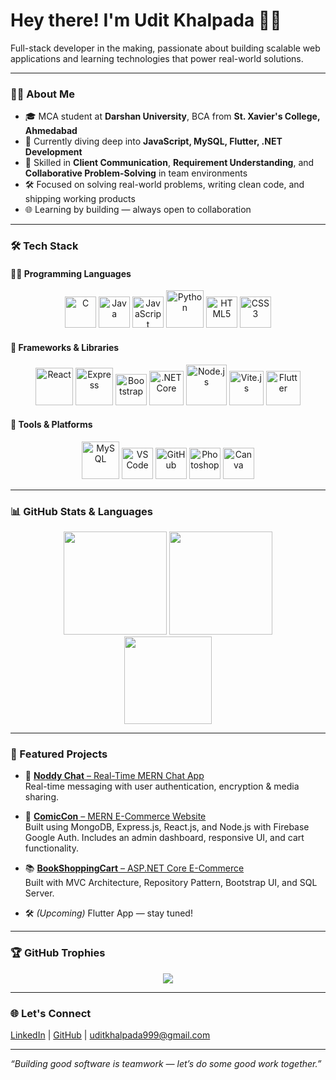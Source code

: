 # Hey there! I'm Udit Khalpada 👨‍💻

Full-stack developer in the making, passionate about building scalable web applications and learning technologies that power real-world solutions.

---

### 👨‍🎓 About Me

- 🎓 MCA student at **Darshan University**, BCA from **St. Xavier's College, Ahmedabad**
- 🔭 Currently diving deep into **JavaScript, MySQL, Flutter, .NET Development**
- 💬 Skilled in **Client Communication**, **Requirement Understanding**, and **Collaborative Problem-Solving** in team environments  
- 🛠️ Focused on solving real-world problems, writing clean code, and shipping working products  
- 🌐 Learning by building — always open to collaboration

---

### 🛠️ Tech Stack

<link rel="stylesheet" type='text/css' href="https://cdn.jsdelivr.net/gh/devicons/devicon@latest/devicon.min.css" />

#### 👨‍💻 Programming Languages
<p align="center">
  <img src="https://cdn.jsdelivr.net/gh/devicons/devicon@latest/icons/c/c-original.svg" alt="C" width="50" />
  <img src="https://cdn.jsdelivr.net/gh/devicons/devicon@latest/icons/java/java-original.svg" alt="Java" width="50" />
  <img src="https://cdn.jsdelivr.net/gh/devicons/devicon@latest/icons/javascript/javascript-original.svg" alt="JavaScript" width="50" />
  <img src="https://cdn.jsdelivr.net/gh/devicons/devicon@latest/icons/python/python-original-wordmark.svg" alt="Python" width="60" />
  <img src="https://cdn.jsdelivr.net/gh/devicons/devicon@latest/icons/html5/html5-original.svg" alt="HTML5" width="50" />
  <img src="https://cdn.jsdelivr.net/gh/devicons/devicon@latest/icons/css3/css3-original.svg" alt="CSS3" width="50" />
</p>

#### 🚀 Frameworks & Libraries
<p align="center">
  <img src="https://cdn.jsdelivr.net/gh/devicons/devicon@latest/icons/react/react-original-wordmark.svg" alt="React" width="60" />
  <img src="https://cdn.jsdelivr.net/gh/devicons/devicon@latest/icons/express/express-original-wordmark.svg" alt="Express" width="60" />
  <img src="https://cdn.jsdelivr.net/gh/devicons/devicon@latest/icons/bootstrap/bootstrap-original.svg" alt="Bootstrap" width="50" />
  <img src="https://cdn.jsdelivr.net/gh/devicons/devicon@latest/icons/dotnetcore/dotnetcore-original.svg" alt=".NET Core" width="55" />
  <img src="https://cdn.jsdelivr.net/gh/devicons/devicon@latest/icons/nodejs/nodejs-original-wordmark.svg" alt="Node.js" width="65" />
  <img src="https://cdn.jsdelivr.net/gh/devicons/devicon@latest/icons/vitejs/vitejs-original.svg" alt="Vite.js" width="55" />
  <img src="https://cdn.jsdelivr.net/gh/devicons/devicon@latest/icons/flutter/flutter-original.svg" alt="Flutter" width="55" />
</p>

#### 🧰 Tools & Platforms
<p align="center">
  <img src="https://cdn.jsdelivr.net/gh/devicons/devicon@latest/icons/mysql/mysql-original-wordmark.svg" alt="MySQL" width="60" />
  <img src="https://cdn.jsdelivr.net/gh/devicons/devicon@latest/icons/vscode/vscode-original.svg" alt="VS Code" width="50" />
  <img src="https://cdn.jsdelivr.net/gh/devicons/devicon@latest/icons/github/github-original.svg" alt="GitHub" width="50" />
  <img src="https://cdn.jsdelivr.net/gh/devicons/devicon@latest/icons/photoshop/photoshop-line.svg" alt="Photoshop" width="50" />
  <img src="https://cdn.jsdelivr.net/gh/devicons/devicon@latest/icons/canva/canva-original.svg" alt="Canva" width="50" />
</p>

---

### 📊 GitHub Stats & Languages

<div align="center">

  <img height="165" src="https://github-readme-stats.vercel.app/api?username=oooodit&show_icons=true&theme=tokyonight&hide_border=true&count_private=true" />

  <img height="165" src="https://github-readme-streak-stats.herokuapp.com?user=oooodit&theme=tokyonight&hide_border=true" />

</div>

<div align="center">
  <img height="140" src="https://github-readme-stats.vercel.app/api/top-langs/?username=oooodit&layout=compact&theme=tokyonight&langs_count=8&hide_border=true" />
</div>

---

### 📂 Featured Projects

- 💬 [**Noddy Chat** – Real-Time MERN Chat App](https://github.com/oooodit/NoddyChat-MERN-Stack-Project)  
  Real-time messaging with user authentication, encryption & media sharing.

- 🛒 [**ComicCon** – MERN E-Commerce Website](https://github.com/oooodit/Bookstore-MERN)  
  Built using MongoDB, Express.js, React.js, and Node.js with Firebase Google Auth. Includes an admin dashboard, responsive UI, and cart functionality.

- 📚 [**BookShoppingCart** – ASP.NET Core E-Commerce](https://github.com/oooodit/BookShoppingCart-MVC-AspDotNetCore)  
  Built with MVC Architecture, Repository Pattern, Bootstrap UI, and SQL Server.

- 🛠️ *(Upcoming)* Flutter App — stay tuned!

---

### 🏆 GitHub Trophies

<p align="center">
  <img src="https://github-profile-trophy.vercel.app/?username=oooodit&theme=onedark&column=6&margin-w=15&margin-h=15" />
</p>

---

### 🌐 Let's Connect

<a href="https://in.linkedin.com/in/udit-khalpada-840a05245" target="_blank">LinkedIn</a> | 
<a href="https://github.com/oooodit" target="_blank">GitHub</a> | 
<a href="mailto:uditkhalpada999@gmail.com">uditkhalpada999@gmail.com</a>

---

_“Building good software is teamwork — let’s do some good work together.”_

